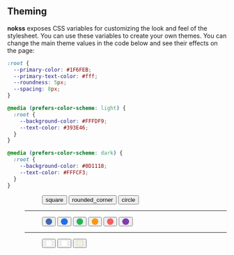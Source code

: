 <section id="theming">

# Theming

**nokss** exposes CSS variables for customizing the look and feel of the stylesheet. You can use these variables to create your own themes. You can change the main theme values in the code below and see their effects on the page:

```css
:root {
  --primary-color: #1F6FEB;
  --primary-text-color: #fff;
  --roundness: 5px;
  --spacing: 8px;
}

@media (prefers-color-scheme: light) {
  :root {
    --background-color: #FFFDF9;
    --text-color: #393E46;
  }
}

@media (prefers-color-scheme: dark) {
  :root {
    --background-color: #0D1118;
    --text-color: #FFFCF3;
  }
}
```

<style>
.color-mark {
  display: inline-block;
  width: 1em;
  height: 1em;
  border-radius: 50%;
  border: 1px solid rgba(128, 128, 128, .25);
  filter: brightness(calc(1/var(--button-secondary-brightness)));
}

.color-mark.bg {
  border-radius: 3px;
}

:is(:active, [aria-selected="true"])>.color-mark {
  filter: brightness(1);
}

@media (prefers-color-scheme: light) {
  .color-mark.dark {
    display: none;
  }
}

@media (prefers-color-scheme: dark) {
  .color-mark.light {
    display: none;
  }
}
</style>

<menu role="toolbar">
  <menu role="radiogroup" data-key="--roundness">
    <button class="material-symbols-outlined" value="3px">square</button>
    <button class="material-icons" value="5px">rounded_corner</button>
    <button class="material-symbols-outlined" value="16px">circle</button>
  </menu>
  <hr/>
  <menu role="radiogroup" data-key="--primary-color,--primary-text-color,light:--primary-color,light:--primary-text-color,dark:--primary-color,dark:--primary-text-color">
    <button value="#4267B2,#fff"><span class="color-mark" style="background: #4267B2"></span></button>
    <button value="#1F6FEB,#fff"><span class="color-mark" style="background: #1F6FEB"></span></button>
    <button value="#1DB954,#000"><span class="color-mark" style="background: #1DB954"></span></button>
    <button value="#FF9900,#000"><span class="color-mark" style="background: #FF9900"></span></button>
    <button value="#FF5A5F,#fff"><span class="color-mark" style="background: #FF5A5F"></span></button>
    <button value=",,#833AB4,#fff,#E1306C,#fff">
      <span class="color-mark light" style="background: #833AB4"></span>
      <span class="color-mark dark" style="background: #E1306C"></span>
    </button>
  </menu>
  <hr/>
  <menu role="radiogroup" data-key="light:--background-color,light:--text-color,dark:--background-color,dark:--text-color,dark:--button-secondary-brightness,dark:--button-secondary-border-brightness,light:--button-secondary-brightness,light:--button-secondary-border-brightness">
    <button value="#FFFDF9,#393E46,#0D1118,#FFFCF3">
      <span class="color-mark light bg" style="background: #FFFDF9"></span>
      <span class="color-mark dark bg" style="background: #0D1118"></span>
    </button>
    <button value="#fff,#000,#080808,#fff">
      <span class="color-mark light bg" style="background: #fff"></span>
      <span class="color-mark dark bg" style="background: #080808"></span>
    </button>
    <button value="#F3EFE0,#222222,#222222,#F3EFE0,1.5,1,0.9,1">
      <span class="color-mark light bg" style="background: #F3EFE0"></span>
      <span class="color-mark dark bg" style="background: #222222"></span>
    </button>
  </menu>
</menu>

<style id="target">
</style>

<script type="module" defer>
  import hljs from 'https://cdnjs.cloudflare.com/ajax/libs/highlight.js/11.7.0/es/highlight.min.js'
  import { html } from 'https://esm.sh/rehtm'

  const parent = document.querySelector('#theming')
  const code = parent.querySelector('code')
  const style = parent.querySelector('style#target')

  const constructed = { all: {}, light: {}, dark: {} }

  const adopt = () => {
    style.innerHTML = code.textContent
    for (const wrap of style.sheet.cssRules) {
      const dark = wrap.conditionText === '(prefers-color-scheme: dark)'
      const light = wrap.conditionText === '(prefers-color-scheme: light)'
      const rule = (dark || light) ? wrap.cssRules[0] : wrap
      const target = dark ? constructed.dark : light ? constructed.light : constructed.all
      if (rule.styleMap) {
        for (const prop of rule.style) {
          target[prop] = rule.styleMap.get(prop)[0].trim()
        }
      } else if (rule.style.cssText) {
        rule.style.cssText.split(';').forEach(def => {
          const [prop, value] = def.split(':')
          if (prop && value) {
            target[prop.trim()] = value.trim()
          }
        })
      }
    }
  }

  const apply = () => {
    style.textContent = `:root {
${Object.entries(constructed.all).map(([prop, value]) => `  ${prop}: ${value};`).join('\n')}
}

@media (prefers-color-scheme: light) {
  :root {
${Object.entries(constructed.light).map(([prop, value]) => `    ${prop}: ${value};`).join('\n')}
  }
}

@media (prefers-color-scheme: dark) {
  :root {
${Object.entries(constructed.dark).map(([prop, value]) => `    ${prop}: ${value};`).join('\n')}
  }
}`

    code.innerHTML = hljs.highlight(style.textContent, { language: 'css' }).value
  }

  code.setAttribute('contenteditable', true)
  code.addEventListener('input', adopt)

  const menu = parent.querySelector('pre>menu')
  const backup = code.textContent
  menu.setAttribute('aria-orientation', 'vertical')
  menu.appendChild(html`<button class=material-icons onclick=${() => {
    code.innerHTML = hljs.highlight(backup, { language: 'css' }).value
    style.innerHTML = backup
    parent.querySelectorAll('[role="radiogroup"] button[aria-selected="true"]').forEach(btn => btn.setAttribute('aria-selected', false))
    adopt()
  }}>restore</button>`)

  parent.querySelectorAll('[role="radiogroup"]').forEach(group => {
    group.querySelectorAll('button').forEach(btn => btn.addEventListener('click', () => {
      const keys = (btn.dataset.key ?? group.dataset.key).split(',')
      const values = btn.value.split(',')
      keys.forEach((key, index) => {
        const split = key.split(':')
        const prop = split.length > 1 ? split[1] : split[0]
        const target = split.length > 1 ? constructed[split[0]] : constructed.all

        if (values[index]) {
          target[prop] = values[index]
        } else {
          delete target[prop]
        }
      })

      apply()
    }))
  })

  adopt()
</script>

</section>